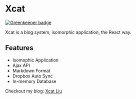 Xcat
===

[![Greenkeeper badge](https://badges.greenkeeper.io/xcatliu/xcatblog.svg)](https://greenkeeper.io/)

Xcat is a blog system, isomorphic application, the React way.

Features
---

- Isomophic Application
- Ajax API
- Markdown Format
- Dropbox Auto Sync
- In-memory Database

Checkout my blog: [Xcat Liu](http://xcatliu.com)
